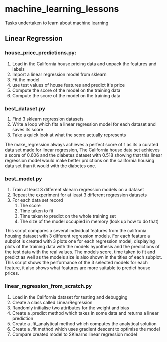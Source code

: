 # machine_learning_lessons
Tasks undertaken to learn about machine learning

## Linear Regression
### house_price_predictions.py:
1. Load in the California house pricing data and unpack the features and labels
2. Import a linear regression model from sklearn
3. Fit the model
4. use test values of house features and predict it's price
5. Compute the score of the model on the training data
6. Compute the score of the model on the training data

### best_dataset.py
1. Find 3 sklearn regression datasets
2. Write a loop which fits a linear regression model for each dataset and saves its score
3. Take a quick look at what the score actually represents

The make_regression always achieves a perfect score of 1 as its a curated data set made for linear regression, The California house data set achieves a score of 0.606 and the diabetes dataset with 0.518 showing that this linear regression model would make better prdictions on the california housing data set than it would with the diabetes one.

### best_model.py
1. Train at least 3 different sklearn regression models on a dataset
2. Repeat the experiment for at least 3 different regression datasets
3. For each data set record 
    1. The score
    2. Time taken to fit
    3. Time taken to predict on the whole training set
    4. The size of the model occupied in memory (look up how to do that)

This script compares a several individual features from the califronia housing dataset with 3 different regression models. For each feature a subplot is created with 3 plots one for each regression model, displaying plots of the training data with the models hypothesis and the predictions of the test data with the real values. The models score, time taken to fit and predict as well as the models size is also shown in the titles of each subplot. This script shows the performance of the 3 selected models for each feature, it also shows what features are more suitable to predict house prices.

### linear_regression_from_scratch.py 
1. Load in the California dataset for testing and debugging
2. Create a class called LinearRegression
3. Randomly initialise two attributes for the weight and bias
4. Create a .predict method which takes in some data and returns a linear prediction
5. Create a .fit_analytical method which computes the analytical solution
6. Create a .fit method which uses gradient descent to optimise the model
7. Compare created model to SKlearns linear regression model